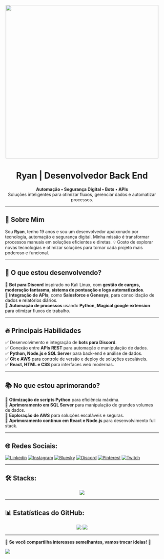 <div align="center">
    <img src="https://www.google.com/url?sa=i&url=https%3A%2F%2Fwww.pinterest.com%2Fpin%2Fkillua-hunter-x-hunter-gif-killua-hunter-x-hunter-power-discover-share-gifs--750482725410955121%2F&psig=AOvVaw0NpWiHESp5XhMCWyo7wLDb&ust=1740744859905000&source=images&cd=vfe&opi=89978449&ved=0CBMQjRxqFwoTCMCs4ozq44sDFQAAAAAdAAAAABAi" width="500">
</div>

<h1 align="center">Ryan | Desenvolvedor Back End </h1>

<p align="center">
    <b>Automação • Segurança Digital • Bots • APIs</b><br>
    Soluções inteligentes para otimizar fluxos, gerenciar dados e automatizar processos.
</p>

---

## 👾 Sobre Mim  
Sou **Ryan**, tenho 19 anos e sou um desenvolvedor apaixonado por tecnologia, automação e segurança digital. Minha missão é transformar processos manuais em soluções eficientes e diretas.
💡 Gosto de explorar novas tecnologias e otimizar soluções para tornar cada projeto mais poderoso e funcional.

---

## 🚀 O que estou desenvolvendo?  
🔹 **Bot para Discord** inspirado no Kali Linux, com **gestão de cargos, moderação fantasma, sistema de pontuação e logs automatizados**.  
🔹 **Integração de APIs**, como **Salesforce e Genesys**, para consolidação de dados e relatórios diários.  
🔹 **Automação de processos** usando **Python, Magical google extension** para otimizar fluxos de trabalho.  

---

## 🔥 Principais Habilidades  
✅ Desenvolvimento e integração de **bots para Discord**.  
✅ Conexão entre **APIs REST** para automação e manipulação de dados.  
✅ **Python, Node.js e SQL Server** para back-end e análise de dados.  
✅ **Git e AWS** para controle de versão e deploy de soluções escaláveis.  
✅ **React, HTML e CSS** para interfaces web modernas.  

---

## 📚 No que estou aprimorando?  
🔹 **Otimização de scripts Python** para eficiência máxima.  
🔹 **Aprimoramento em SQL Server** para manipulação de grandes volumes de dados.  
🔹 **Exploração de AWS** para soluções escaláveis e seguras.  
🔹 **Aprimoramento contínuo em React e Node.js** para desenvolvimento full stack.  

---

## 🌐 Redes Sociais:
[![Linkedin](https://img.shields.io/badge/Discord-%237289DA.svg?logo=discord&logoColor=black)](https://www.linkedin.com/in/ryan-rodrigues-592a27313?utm_source=share&utm_campaign=share_via&utm_content=profile&utm_medium=ios_app) 
[![Instagram](https://img.shields.io/badge/Instagram-%23E4405F.svg?logo=Instagram&logoColor=black)](https://instagram.com/ryanrodriguexs) 
[![Bluesky](https://img.shields.io/badge/bluesky-0285FF?style=for-the-badge&logo=bluesky&logoColor=black)](https://bsky.app/profile/ryankali.bsky.social) 
[![Discord](https://img.shields.io/badge/Discord-%237289DA.svg?logo=discord&logoColor=black)](https://discord.gg/gibrasil) 
[![Pinterest](https://img.shields.io/badge/Pinterest-%23E60023.svg?logo=Pinterest&logoColor=black)](https://pinterest.com/ryangame2005) 
[![Twitch](https://img.shields.io/badge/Twitch-%239146FF.svg?logo=Twitch&logoColor=black)](https://twitch.tv/ryan_osamu) 

---

## 🛠️ Stacks:
<p align="center">
    <img src="https://skillicons.dev/icons?i=python,js,nodejs,react,html,css,git,aws,sqlserver,mongodb" />
</p>

---

## 📊 Estatísticas do GitHub:
<div align="center">
    <img src="https://github-readme-stats.vercel.app/api?username=Ryanditko&theme=dark&hide_border=false&include_all_commits=true&count_private=true&bg_color=0d1117&title_color=0effa3&text_color=00d4ff" />
    <img src="https://github-readme-streak-stats.herokuapp.com/?user=Ryanditko&theme=dark&hide_border=false&background=0d1117&stroke=00d4ff&ring=0effa3&fire=00d4ff" />
</div>

---

🎯 **Se você compartilha interesses semelhantes, vamos trocar ideias!** 🚀  

[![](https://visitcount.itsvg.in/api?id=Ryanditko&icon=0&color=0)](https://visitcount.itsvg.in)
